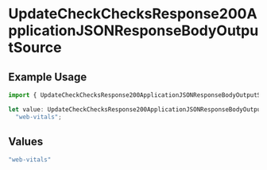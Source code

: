 # UpdateCheckChecksResponse200ApplicationJSONResponseBodyOutputSource

## Example Usage

```typescript
import { UpdateCheckChecksResponse200ApplicationJSONResponseBodyOutputSource } from "@vercel/sdk/models/updatecheckop.js";

let value: UpdateCheckChecksResponse200ApplicationJSONResponseBodyOutputSource =
  "web-vitals";
```

## Values

```typescript
"web-vitals"
```